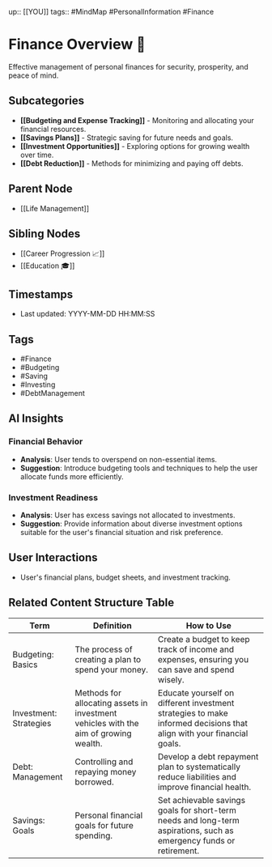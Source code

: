 
up:: [[YOU]]
tags:: #MindMap #PersonalInformation #Finance

# Finance Overview 💸

Effective management of personal finances for security, prosperity, and peace of mind.

## Subcategories
- **[[Budgeting and Expense Tracking]]** - Monitoring and allocating your financial resources.
- **[[Savings Plans]]** - Strategic saving for future needs and goals.
- **[[Investment Opportunities]]** - Exploring options for growing wealth over time.
- **[[Debt Reduction]]** - Methods for minimizing and paying off debts.

## Parent Node
- [[Life Management]]

## Sibling Nodes
- [[Career Progression 📈]]
- [[Education 🎓]]

## Timestamps
- Last updated: YYYY-MM-DD HH:MM:SS

## Tags
- #Finance
- #Budgeting
- #Saving
- #Investing
- #DebtManagement

## AI Insights
### Financial Behavior
- **Analysis**: User tends to overspend on non-essential items.
- **Suggestion**: Introduce budgeting tools and techniques to help the user allocate funds more efficiently.

### Investment Readiness
- **Analysis**: User has excess savings not allocated to investments.
- **Suggestion**: Provide information about diverse investment options suitable for the user's financial situation and risk preference.

## User Interactions
- User's financial plans, budget sheets, and investment tracking.


## Related Content Structure Table
| Term | Definition | How to Use |
| --- | --- | --- |
| Budgeting: Basics | The process of creating a plan to spend your money. | Create a budget to keep track of income and expenses, ensuring you can save and spend wisely. |
| Investment: Strategies | Methods for allocating assets in investment vehicles with the aim of growing wealth. | Educate yourself on different investment strategies to make informed decisions that align with your financial goals. |
| Debt: Management | Controlling and repaying money borrowed. | Develop a debt repayment plan to systematically reduce liabilities and improve financial health. |
| Savings: Goals | Personal financial goals for future spending. | Set achievable savings goals for short-term needs and long-term aspirations, such as emergency funds or retirement. |

